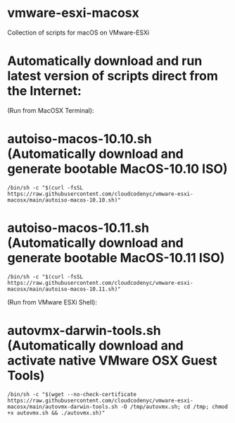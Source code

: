 # vmware-esxi-macosx
Collection of scripts for macOS on VMware-ESXi 

# Automatically download and run latest version of scripts direct from the Internet:

(Run from MacOSX Terminal):
	
# autoiso-macos-10.10.sh	(Automatically download and generate bootable MacOS-10.10 ISO)
	/bin/sh -c "$(curl -fsSL https://raw.githubusercontent.com/cloudcodenyc/vmware-esxi-macosx/main/autoiso-macos-10.10.sh)"
	
# autoiso-macos-10.11.sh	(Automatically download and generate bootable MacOS-10.11 ISO)
	/bin/sh -c "$(curl -fsSL https://raw.githubusercontent.com/cloudcodenyc/vmware-esxi-macosx/main/autoiso-macos-10.11.sh)"

(Run from VMware ESXi Shell):
	
# autovmx-darwin-tools.sh 	(Automatically download and activate native VMware OSX Guest Tools)	
	/bin/sh -c "$(wget --no-check-certificate https://raw.githubusercontent.com/cloudcodenyc/vmware-esxi-macosx/main/autovmx-darwin-tools.sh -O /tmp/autovmx.sh; cd /tmp; chmod +x autovmx.sh && ./autovmx.sh)"
